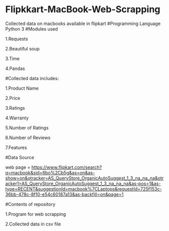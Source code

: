 # Flipkkart-MacBook-Web-Scrapping
Collected data on macbooks available in flipkart
#Programming Language
Python 3
#Modules used

1.Requests

2.Beautiful soup

3.Time

4.Pandas

#Collected data includes:

1.Product Name

2.Price

3.Ratings

4.Warranty

5.Number of Ratings

6.Number of Reviews

7.Features

#Data Source

web page = https://www.flipkart.com/search?q=macbook&sid=6bo%2Cb5g&as=on&as-show=on&otracker=AS_QueryStore_OrganicAutoSuggest_1_3_na_na_na&otracker1=AS_QueryStore_OrganicAutoSuggest_1_3_na_na_na&as-pos=1&as-type=RECENT&suggestionId=macbook%7CLaptops&requestId=725f153c-36bb-478c-8f10-e54c60187a13&as-backfill=on&page=1

#Contents of repository

1.Program for web scrapping

2.Collected data in csv file
